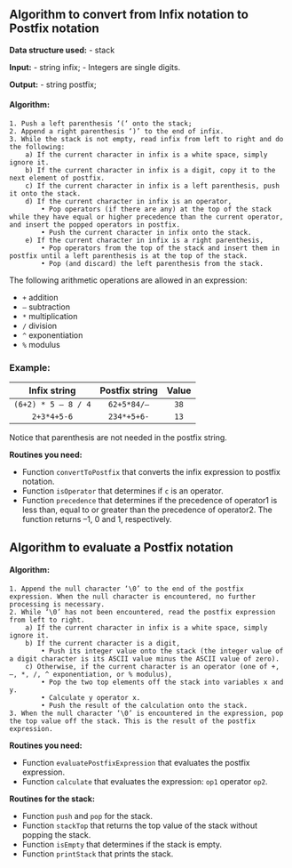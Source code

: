 ## Algorithm to convert from Infix notation to Postfix notation

**Data structure used:**
    - stack
    
**Input:**
    - string infix;
    - Integers are single digits. 
    
**Output:**
    - string postfix;

#### Algorithm:

```
1. Push a left parenthesis ‘(‘ onto the stack;
2. Append a right parenthesis ‘)’ to the end of infix.
3. While the stack is not empty, read infix from left to right and do the following:
    a) If the current character in infix is a white space, simply ignore it.
    b) If the current character in infix is a digit, copy it to the next element of postfix.
    c) If the current character in infix is a left parenthesis, push it onto the stack.
    d) If the current character in infix is an operator,
        • Pop operators (if there are any) at the top of the stack while they have equal or higher precedence than the current operator, and insert the popped operators in postfix.
        • Push the current character in infix onto the stack.
    e) If the current character in infix is a right parenthesis,
        • Pop operators from the top of the stack and insert them in postfix until a left parenthesis is at the top of the stack.
        • Pop (and discard) the left parenthesis from the stack. 
```

The following arithmetic operations are allowed in an expression:
- `+` addition
- `–` subtraction
- `*` multiplication 
- `/` division 
- `^` exponentiation
- `%` modulus 

### Example:

| Infix string | Postfix string | Value |
|:------------:|:--------------:|:-----:|
|`(6+2) * 5 – 8 / 4`| `62+5*84/–`  | `38`   |
| `2+3*4+5-6` | `234*+5+6-`   | `13` |


Notice that parenthesis are not needed in the postfix string.

**Routines you need:**

- Function `convertToPostfix` that converts the infix expression to postfix notation.
- Function `isOperator` that determines if `c` is an operator.
- Function `precedence` that determines if the precedence of operator1 is less than, equal to or greater than the precedence of operator2. The function returns –1, 0 and 1, respectively.


## Algorithm to evaluate a Postfix notation

#### Algorithm:
```
1. Append the null character ‘\0’ to the end of the postfix expression. When the null character is encountered, no further processing is necessary.
2. While ‘\0’ has not been encountered, read the postfix expression from left to right.
    a) If the current character in infix is a white space, simply ignore it.
    b) If the current character is a digit,
        • Push its integer value onto the stack (the integer value of a digit character is its ASCII value minus the ASCII value of zero).
    c) Otherwise, if the current character is an operator (one of +, –, *, /, ^ exponentiation, or % modulus),
        • Pop the two top elements off the stack into variables x and y.
        • Calculate y operator x.
        • Push the result of the calculation onto the stack.
3. When the null character ‘\0’ is encountered in the expression, pop the top value off the stack. This is the result of the postfix expression.
```

**Routines you need:**
- Function `evaluatePostfixExpression` that evaluates the postfix expression.
- Function `calculate` that evaluates the expression: `op1` operator `op2`.

**Routines for the stack:**
- Function `push` and `pop` for the stack.
- Function `stackTop` that returns the top value of the stack without popping the stack.
- Function `isEmpty` that determines if the stack is empty.
- Function `printStack` that prints the stack.
